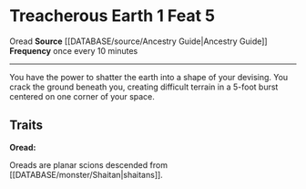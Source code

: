 ﻿---
actions: '[one-action]'
feat: Treacherous Earth
frequency: once every 10 minutes
id: '2571'
level: '5'
name: Treacherous Earth
rarity: Common
source: '[[DATABASE/source/Ancestry Guide|Ancestry Guide]]'
trait:
- '[[DATABASE/trait/Oread|Oread]]'
type: Feat

---
# Treacherous Earth <span class="action-icon">1</span> <span class="item-type">Feat 5</span>

<span class="item-trait">Oread</span>
**Source** [[DATABASE/source/Ancestry Guide|Ancestry Guide]] 
**Frequency** once every 10 minutes

---
You have the power to shatter the earth into a shape of your devising. You crack the ground beneath you, creating difficult terrain in a 5-foot burst centered on one corner of your space.

## Traits

**Oread:**

Oreads are planar scions descended from [[DATABASE/monster/Shaitan|shaitans]].